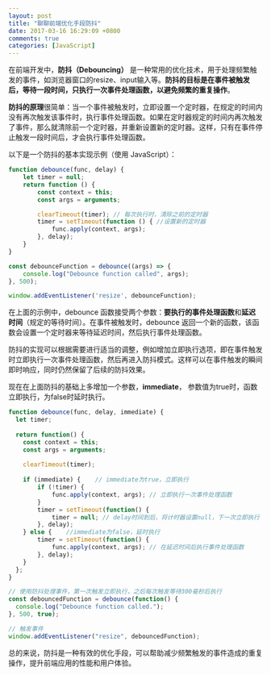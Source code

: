 ```yaml
---
layout: post
title: "聊聊前端优化手段防抖"
date: 2017-03-16 16:29:09 +0800
comments: true
categories: [JavaScript]
---
```


在前端开发中，**防抖（Debouncing）** 是一种常用的优化技术，用于处理频繁触发的事件，如浏览器窗口的resize、input输入等。**防抖的目标是在事件被触发后，等待一段时间，只执行一次事件处理函数，以避免频繁的重复操作**。

**防抖的原理**很简单：当一个事件被触发时，立即设置一个定时器，在规定的时间内没有再次触发该事件时，执行事件处理函数。如果在定时器规定的时间内再次触发了事件，那么就清除前一个定时器，并重新设置新的定时器。这样，只有在事件停止触发一段时间后，才会执行事件处理函数。

以下是一个防抖的基本实现示例（使用 JavaScript）：

```JavaScript
function debounce(func, delay) {
    let timer = null;
    return function () {
        const context = this;
        const args = arguments;

        clearTimeout(timer); // 每次执行时，清除之前的定时器
        timer = setTimeout(function () { //设置新的定时器
            func.apply(context, args);
        }, delay);
    }
}

const debounceFunction = debounce((args) => {
    console.log("Debounce function called", args);
}, 500);

window.addEventListener('resize', debounceFunction);
```
<!--more-->

在上面的示例中，debounce 函数接受两个参数：**要执行的事件处理函数**和**延迟时间**（规定的等待时间）。在事件被触发时，debounce 返回一个新的函数，该函数会设置一个定时器来等待延迟时间，然后执行事件处理函数。

防抖的实现可以根据需要进行适当的调整，例如增加立即执行选项，即在事件触发时立即执行一次事件处理函数，然后再进入防抖模式。这样可以在事件触发的瞬间即时响应，同时仍然保留了后续的防抖效果。

现在在上面防抖的基础上多增加一个参数，**immediate**， 参数值为true时，函数立即执行，为false时延时执行。

```JavaScript
function debounce(func, delay, immediate) {
  let timer;
  
  return function() {
    const context = this;
    const args = arguments;
    
    clearTimeout(timer);
    
    if (immediate) {    // immediate为true，立即执行
        if (!timer) {
            func.apply(context, args); // 立即执行一次事件处理函数
        }
        timer = setTimeout(function() {
            timer = null; // delay时间到后，将计时器设置null，下一次立即执行
        }, delay);
    } else {    //immediate为false，延时执行
        timer = setTimeout(function() {
            func.apply(context, args); // 在延迟时间后执行事件处理函数
        }, delay);
    }
  };
}

// 使用防抖处理事件，第一次触发立即执行，之后每次触发等待300毫秒后执行
const debouncedFunction = debounce(function() {
  console.log("Debounce function called.");
}, 500, true);

// 触发事件
window.addEventListener("resize", debouncedFunction);

```

总的来说，防抖是一种有效的优化手段，可以帮助减少频繁触发的事件造成的重复操作，提升前端应用的性能和用户体验。
